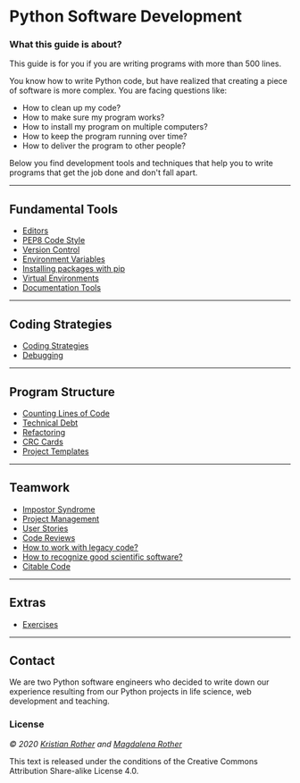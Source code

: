 
# Python Software Development

### What this guide is about?

This guide is for you if you are writing programs with more than 500 lines.

You know how to write Python code, but have realized that creating a piece of software is more complex. You are facing questions like:

* How to clean up my code?
* How to make sure my program works?
* How to install my program on multiple computers?
* How to keep the program running over time?
* How to deliver the program to other people?

Below you find development tools and techniques that help you to write programs that get the job done and don't fall apart.

----

## Fundamental Tools

* [Editors](editors.md)
* [PEP8 Code Style](coding_style.md)
* [Version Control](version_control.md)
* [Environment Variables](environment_variables.md)
* [Installing packages with pip](pip.md)
* [Virtual Environments](virtualenv.md)
* [Documentation Tools](documenting.md)

----

## Coding Strategies

* [Coding Strategies](writing_code.md)
* [Debugging](debugging.md)

----

## Program Structure

* [Counting Lines of Code](loc.md)
* [Technical Debt](tech_debt.md)
* [Refactoring](refactoring.md)
* [CRC Cards](crc_cards.md)
* [Project Templates](project_templates.md)

----

## Teamwork

* [Impostor Syndrome](impostor.md)
* [Project Management](project_management.md)
* [User Stories](user_stories.md)
* [Code Reviews](code_reviews.md)
* [How to work with legacy code?](legacy_code.md)
* [How to recognize good scientific software?](good_software.md)
* [Citable Code](citable_code.md)

----

## Extras

* [Exercises](exercises.md)

----

## Contact

We are two Python software engineers who decided to write down our experience resulting from our Python projects in life science, web development and teaching.

### License

*© 2020 [Kristian Rother](http://github.com/krother) and [Magdalena Rother](http://github.com/lenarother)*

This text is released under the conditions of the Creative Commons Attribution Share-alike License 4.0.
